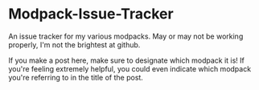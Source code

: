 # Modpack-Issue-Tracker
An issue tracker for my various modpacks. May or may not be working properly, I'm not the brightest at github.

If you make a post here, make sure to designate which modpack it is! If you're feeling extremely helpful, you could even indicate which modpack you're referring to in the title of the post.

